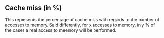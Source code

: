 ## Cache miss (in %)
This represents the percentage of cache miss with regards to the number of accesses to memory. Said differently, for x accesses to memory, in y % of the cases a real access to meemory will be performed.